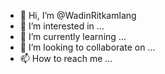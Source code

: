 - 👋 Hi, I’m @WadinRitkamlang
- 👀 I’m interested in ...
- 🌱 I’m currently learning ...
- 💞️ I’m looking to collaborate on ...
- 📫 How to reach me ...

<!---
WadinRitkamlang/WadinRitkamlang is a ✨ special ✨ repository because its `README.md` (this file) appears on your GitHub profile.
You can click the Preview link to take a look at your changes.
--->
